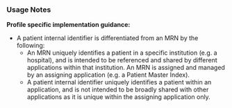 ### Usage Notes

**Profile specific implementation guidance:**

- A patient internal identifier is differentiated from an MRN by the following:
  - An MRN uniquely identifies a patient in a specific institution (e.g. a hospital), and is intended to be referenced and shared by different applications within that institution. An MRN is assigned and managed by an assigning application (e.g. a Patient Master Index).  
  - A patient internal identifier uniquely identifies a patient within an application, and is not intended to be broadly shared with other applications as it is unique within the assigning application only. 
  
 